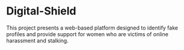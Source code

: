 # Digital-Shield
This project presents a web-based platform designed to identify fake profiles and provide support for women who are victims of online harassment and stalking. 

